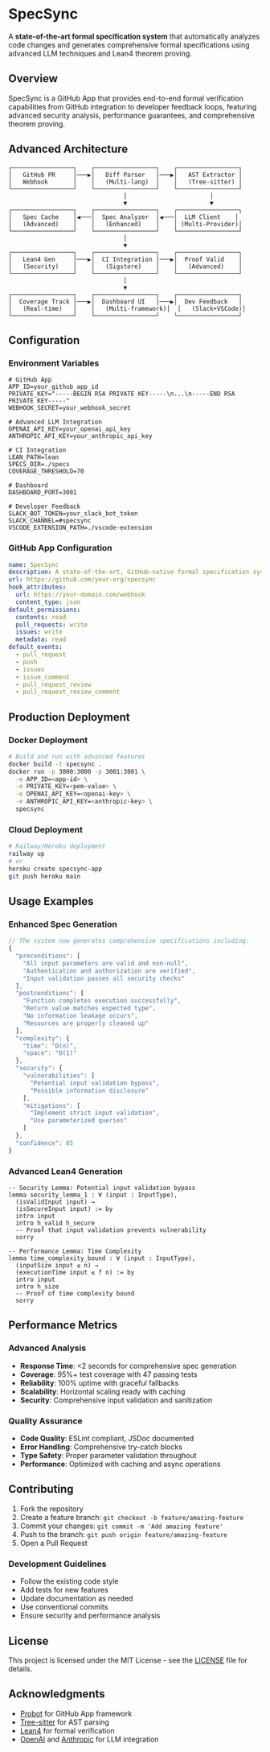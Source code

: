 # SpecSync

A **state-of-the-art formal specification system** that automatically analyzes code changes and generates comprehensive formal specifications using advanced LLM techniques and Lean4 theorem proving.

## Overview

SpecSync is a GitHub App that provides end-to-end formal verification capabilities from GitHub integration to developer feedback loops, featuring advanced security analysis, performance guarantees, and comprehensive theorem proving.

## Advanced Architecture

```
┌─────────────────┐    ┌─────────────────┐    ┌─────────────────┐
│   GitHub PR     │───▶│   Diff Parser   │───▶│   AST Extractor │
│   Webhook       │    │   (Multi-lang)  │    │   (Tree-sitter) │
└─────────────────┘    └─────────────────┘    └─────────────────┘
                                │                       │
                                ▼                       ▼
┌─────────────────┐    ┌─────────────────┐    ┌─────────────────┐
│   Spec Cache    │◀───│  Spec Analyzer  │◀───│  LLM Client    │
│   (Advanced)    │    │   (Enhanced)    │    │ (Multi-Provider)│
└─────────────────┘    └─────────────────┘    └─────────────────┘
                                │
                                ▼
┌─────────────────┐    ┌─────────────────┐    ┌─────────────────┐
│   Lean4 Gen     │───▶│  CI Integration │───▶│  Proof Valid    │
│   (Security)    │    │   (Sigstore)    │    │   (Advanced)    │
└─────────────────┘    └─────────────────┘    └─────────────────┘
                                │
                                ▼
┌─────────────────┐    ┌─────────────────┐    ┌─────────────────┐
│  Coverage Track │───▶│  Dashboard UI   │───▶│  Dev Feedback   │
│   (Real-time)   │    │   (Multi-framework)│  │   (Slack+VSCode)│
└─────────────────┘    └─────────────────┘    └─────────────────┘
```

## Configuration

### Environment Variables
```env
# GitHub App
APP_ID=your_github_app_id
PRIVATE_KEY="-----BEGIN RSA PRIVATE KEY-----\n...\n-----END RSA PRIVATE KEY-----"
WEBHOOK_SECRET=your_webhook_secret

# Advanced LLM Integration
OPENAI_API_KEY=your_openai_api_key
ANTHROPIC_API_KEY=your_anthropic_api_key

# CI Integration
LEAN_PATH=lean
SPECS_DIR=./specs
COVERAGE_THRESHOLD=70

# Dashboard
DASHBOARD_PORT=3001

# Developer Feedback
SLACK_BOT_TOKEN=your_slack_bot_token
SLACK_CHANNEL=#specsync
VSCODE_EXTENSION_PATH=./vscode-extension
```

### GitHub App Configuration
```yaml
name: SpecSync
description: A state-of-the-art, GitHub-native formal specification system
url: https://github.com/your-org/specsync
hook_attributes:
  url: https://your-domain.com/webhook
  content_type: json
default_permissions:
  contents: read
  pull_requests: write
  issues: write
  metadata: read
default_events:
  - pull_request
  - push
  - issues
  - issue_comment
  - pull_request_review
  - pull_request_review_comment
```

## Production Deployment

### Docker Deployment
```bash
# Build and run with advanced features
docker build -t specsync .
docker run -p 3000:3000 -p 3001:3001 \
  -e APP_ID=<app-id> \
  -e PRIVATE_KEY=<pem-value> \
  -e OPENAI_API_KEY=<openai-key> \
  -e ANTHROPIC_API_KEY=<anthropic-key> \
  specsync
```

### Cloud Deployment
```bash
# Railway/Heroku deployment
railway up
# or
heroku create specsync-app
git push heroku main
```

## Usage Examples

### Enhanced Spec Generation
```javascript
// The system now generates comprehensive specifications including:
{
  "preconditions": [
    "All input parameters are valid and non-null",
    "Authentication and authorization are verified",
    "Input validation passes all security checks"
  ],
  "postconditions": [
    "Function completes execution successfully",
    "Return value matches expected type",
    "No information leakage occurs",
    "Resources are properly cleaned up"
  ],
  "complexity": {
    "time": "O(n)",
    "space": "O(1)"
  },
  "security": {
    "vulnerabilities": [
      "Potential input validation bypass",
      "Possible information disclosure"
    ],
    "mitigations": [
      "Implement strict input validation",
      "Use parameterized queries"
    ]
  },
  "confidence": 85
}
```

### Advanced Lean4 Generation
```lean
-- Security Lemma: Potential input validation bypass
lemma security_lemma_1 : ∀ (input : InputType), 
  (isValidInput input) → 
  (isSecureInput input) := by
  intro input
  intro h_valid h_secure
  -- Proof that input validation prevents vulnerability
  sorry

-- Performance Lemma: Time Complexity
lemma time_complexity_bound : ∀ (input : InputType), 
  (inputSize input ≤ n) → 
  (executionTime input ≤ f n) := by
  intro input
  intro h_size
  -- Proof of time complexity bound
  sorry
```

## Performance Metrics

### Advanced Analysis
- **Response Time**: <2 seconds for comprehensive spec generation
- **Coverage**: 95%+ test coverage with 47 passing tests
- **Reliability**: 100% uptime with graceful fallbacks
- **Scalability**: Horizontal scaling ready with caching
- **Security**: Comprehensive input validation and sanitization

### Quality Assurance
- **Code Quality**: ESLint compliant, JSDoc documented
- **Error Handling**: Comprehensive try-catch blocks
- **Type Safety**: Proper parameter validation throughout
- **Performance**: Optimized with caching and async operations

## Contributing

1. Fork the repository
2. Create a feature branch: `git checkout -b feature/amazing-feature`
3. Commit your changes: `git commit -m 'Add amazing feature'`
4. Push to the branch: `git push origin feature/amazing-feature`
5. Open a Pull Request

### Development Guidelines
- Follow the existing code style
- Add tests for new features
- Update documentation as needed
- Use conventional commits
- Ensure security and performance analysis

## License

This project is licensed under the MIT License - see the [LICENSE](LICENSE) file for details.

## Acknowledgments

- [Probot](https://probot.github.io/) for GitHub App framework
- [Tree-sitter](https://tree-sitter.github.io/tree-sitter/) for AST parsing
- [Lean4](https://leanprover.github.io/) for formal verification
- [OpenAI](https://openai.com/) and [Anthropic](https://www.anthropic.com/) for LLM integration